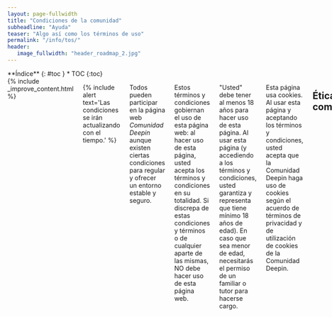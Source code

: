 ```yaml
---
layout: page-fullwidth
title: "Condiciones de la comunidad"
subheadline: "Ayuda"
teaser: "Algo así como los términos de uso"
permalink: "/info/tos/"
header:
   image_fullwidth: "header_roadmap_2.jpg"
---
```

<div class="row">
<div class="medium-4 medium-push-8 columns" markdown="1">
<div class="panel radius" markdown="1">
**Índice**
{: #toc }
*  TOC
{:toc}
</div>
</div><!-- /.medium-4.columns -->

<div class="medium-8 medium-pull-4 columns" markdown="1">
{% include _improve_content.html %}

{% include alert text='Las condiciones se irán actualizando con el tiempo.' %}

Todos pueden participar en la página web *Comunidad Deepin* aunque existen ciertas condiciones para regular y ofrecer un entorno estable y seguro.

Estos términos y condiciones gobiernan el uso de esta página web: al hacer uso de esta página, usted acepta los términos y condiciones en su totalidad. Si discrepa de estas condiciones y términos o de cualquier aparte de las mismas, NO debe hacer uso de esta página web.

"Usted" debe tener al menos 18 años para hacer uso de esta página. Al usar esta página (y accediendo a los términos y condiciones, usted garantiza y representa que tiene mínimo 18 años de edad). En caso que sea menor de edad, necesitarás el permiso de un familiar o tutor para hacerse cargo.

Esta página usa cookies. Al usar esta página y aceptando los términos y condiciones, usted acepta que la Comunidad Deepin haga uso de cookies según el acuerdo de términos de privacidad y de utilización de cookies de la Comunidad Deepin.

## Ética de la comunidad

La comunidad de Deepin busca ser amigable y coherente. Sin embargo, hay que crear una etiqueta para tener una relación segura y estable. Usted asume que:

1. Debe ser respetuoso(a) con otros usuarios. Evitando los insultos, intimidaciones, amenazas o violencia gratuita.
2. No distribuir contenido que incite el odio, terror o actos malintencionados.
3. No debe suplantar la identidad para actividades ilegales.
4. No debe publicar contenido privado de otras personas, como contraseñas, sin consentimiento.
5. No debe propiciar actividades perjudiciales como estafas piramidales o contenido difamatorio.

## Sobre las publicaciones

En caso que usted quiera aportar algún publicación:

1. No debe ser plagiada de páginas web. En caso de citar, se necesita mencionar la fuente si fuera posible.
2. No debe promover la publicidad no deseada (SPAM) o pornografía infantil.
3. Al adjuntar y/o enlazar, deben estar libres de virus o software malintencionado.
4. Las publicaciones pagadas por una empresa deben ser señaladas al final de la página, sustentando el motivo.
5. Las redacciones de solo texto son licenciadas automáticamente bajo [Creative Commons International](https://creativecommons.org/licenses/by-sa/4.0/) y [GNU Free Documentation License](https://www.gnu.org/copyleft/fdl.html).

## Propiedad intelectual

Las redacciones de solo texto son licenciadas automáticamente bajo [Creative Commons International](https://creativecommons.org/licenses/by-sa/4.0/) y [GNU Free Documentation License](https://www.gnu.org/copyleft/fdl.html).

Otro contenido es propiedad intelectual de sus respectivos autores.

## Limitación de responsabilidad

La comunidad no será responsable a usted (ya sea bajo la ley contractual, la ley de responsabilidad o cualquier otra) en relación al contenido de, o el uso de, o cualquier conexión con, esta página:

* En el entendido que esta página se provee de manera gratuita, frente a cualquier pérdida;

* Por cualquier pérdida directa, especial o consecuencial; o

* Por cualquier pérdida de negocios, de ingresos, de utilidades, ganancias o ahorros anticipados, pérdida de contratos o de relaciones comerciales, pérdida de reputación o goodwill, o pérdida o corrupción de información o datos.

Estas limitaciones aplican aun cuando la comunidad haya sido advertido de la potencial pérdida.

En caso que ocurra algún intento de vandalismo, la comunidad se reserva el derecho de restringir el acceso a (otras) áreas de esta página, o a la integralidad de su página web.

<small markdown="1">[Ir al índice](#toc)</small>
{: .text-right }

</div><!-- /.medium-8.columns -->
</div><!-- /.row -->
